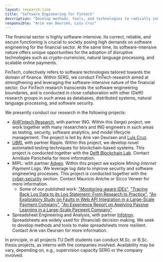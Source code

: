 ```yaml
---
layout: research-line
title: "Software Engineering for Fintech"
description: "Develop methods, tools, and technologies to radically innovate the software-intensive financial sector."
responsible: "Arie van Deursen, Luís Cruz"
---
```


The financial sector is highly software-intensive. 
Its correct, reliable, and secure functioning is crucial to society posing high demands on software engineering for the financial sector.
At the same time, its software-intensive nature offers unique opportunities for the adoption of disruptive technologies such as crypto-currencies, natural language processing, and scalable online payments.

FinTech, collectively refers to software technologies tailored towards the domain of finance.
Within SERG, we conduct FinTech research aimed at strengthening and leveraging the software-intensive nature of the financial sector. Our FinTech research transcends the software engineering boundaries, and is conducted in close collaboration with other (Delft) research groups in such areas as databases, distributed systems, natural language processing, and software security.

We presently conduct our research in the following projects:

- [AI4Fintech Research][afr], with partner ING. Within this (large) project, we work together with many researchers and ING engineers in such areas as testing, security, software analytics, and model lifecycle management. The project is led by Arie van Deursen and [Luís Cruz].
- [UBRI], with partner Ripple. Within this project, we develop novel automated testing techniques for blockchain-based systems. This project is conducted together with the [Delft Blockchain Lab][dbl]. Contact Annibale Panichella for more information.
- MIPL: with partner [Adyen]. Within this project we explore _Mining Internet Payment Logs_. We leverage log data to improve security and software engineering processes. This project is conducted together with the [cyber-security][sec] section. Contact Maurício Aniche or Sicco Verwer for more information.
	* Some of our published work: ["Monitoring-aware IDEs"](https://pure.tudelft.nl/portal/en/publications/monitoringaware-ides(88f9c01f-eae2-4514-b49b-c3a388eeda53).html), ["Tracing Back Log Data to its Log Statement: From Research to Practice"](https://pure.tudelft.nl/portal/en/publications/tracing-back-log-data-to-its-log-statement-from-research-to-practice(9fc4a63c-57bf-4a80-aca2-48f5a8fb08a3).html), ["An Exploratory Study on Faults in Web API Integration in a Large-Scale Payment Company"](https://pure.tudelft.nl/portal/en/publications/an-exploratory-study-on-faults-in-web-api-integration-in-a-largescale-payment-company(d8b594fe-f6d8-412a-83b7-cba8870f6cc9).html), ["An Experience Report on Applying Passive Learning in a Large-Scale Payment Company"](https://pure.tudelft.nl/portal/en/publications/an-experience-report-on-applying-passive-learning-in-a-largescale-payment-company(b463c54a-d69f-4db4-9fcc-cbeb6e2ddf09).html)
- Spreadsheet Engineering and Analysis, with partner [Infotron]. Spreadsheets are widely used for (financial) decision making. We seek to develop methods and tools to make spreadsheets more resilient. Contact Arie van Deursen for more information.

In principle, in all projects TU Delft students can conduct M.Sc. or B.Sc. thesis projects, as interns with the companies involved. Availability may be vary, depending on, e.g., supervision capacity SERG or the company involved.


[afr]: https://se.ewi.tudelft.nl/ai4fintech/
[ubri]: https://ubri.ripple.com/
[dbl]: https://www.tudelft.nl/delft-blockchain-lab/
[sec]: https://www.tudelft.nl/cybersecurity/
[infotron]: https://infotron.nl/
[adyen]: https://adyen.com
[Luís Cruz]: https://luiscruz.github.io
